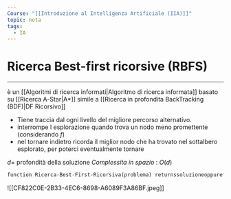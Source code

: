 ```yaml
---
Course: "[[Introduzione al Intelligenza Artificiale (IIA)]]"
topic: nota
tags:
  - IA
---
```


# Ricerca Best-first ricorsive (RBFS)
---
è un [[Algoritmi di ricerca informati|Algoritmo di ricerca informata]] basato su [[Ricerca A-Star|A*]] simile a [[Ricerca in profondita BackTracking (BDF)|DF Ricorsivo]] 


- Tiene traccia dal ogni livello del migliore percorso alternativo.
- interrompe l esplorazione quando trova un nodo meno promettente (considerando $f$)
- nel tornare indietro ricorda il miglior nodo che ha trovato nel sottalbero esplorato, per poterci eventualmente tornare


$d=$ profondità della soluzione 
_Complessita in spazio_ : $O(d)$


```python
function Ricerca-Best-First-Ricorsiva(problema) returnssoluzioneoppurefallimento return RBFS(problema, CreaNodo(problema.Stato-iniziale), ∞)          // all’iniziof-limiteè un valoremoltogrande function RBFS(problema, nodo,f-limite) returnssoluzioneoppurefallimentoe un nuovolimiteall’ f-costo// restituiscedue valori ifproblema.TestObiettivo(nodo.Stato) thenreturnSoluzione(nodo) successori= [ ] for eachazione inproblema.Azioni(nodo.Stato) do aggiungiNodo-Figlio(problema, nodo, azione) a successori// genera isuccessori ifsuccessoriè vuoto thenreturnfallimento, ∞ for each sin successorido// valutaisuccessori s.f= max(s.g+ s.h, nodo.f)// un modoper renderemonotonaf loop do migliore= ilnodocon f minimotraisuccessori if migliore.f> f_limitethen return fallimento, migliore.f alternativa= ilsecondo nodocon f minimotraisuccessori risultato, migliore.f= RBFS(problema, migliore, min(f_limite, alternativa)) if risultato≠ fallimentothen returnrisultato
```

![[CF822C0E-2B33-4EC6-8698-A6089F3A86BF.jpeg]]